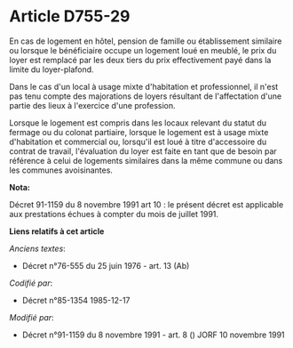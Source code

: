 # Article D755-29

En cas de logement en hôtel, pension de famille ou établissement similaire ou lorsque le bénéficiaire occupe un logement loué
en meublé, le prix du loyer est remplacé par les deux tiers du prix effectivement payé dans la limite du loyer-plafond.

Dans le cas d'un local à usage mixte d'habitation et professionnel, il n'est pas tenu compte des majorations de loyers
résultant de l'affectation d'une partie des lieux à l'exercice d'une profession. 

Lorsque le logement est compris dans les locaux relevant du statut du fermage ou du colonat partiaire, lorsque le logement
est à usage mixte d'habitation et commercial ou, lorsqu'il est loué à titre d'accessoire du contrat de travail, l'évaluation
du loyer est faite en tant que de besoin par référence à celui de logements similaires dans la même commune ou dans les
communes avoisinantes.

**Nota:**

Décret 91-1159 du 8 novembre 1991 art 10 : le présent décret est applicable aux prestations échues à compter du mois de
juillet 1991.

**Liens relatifs à cet article**

_Anciens textes_:

  - Décret n°76-555 du 25 juin 1976 - art. 13 (Ab)

_Codifié par_:

  - Décret n°85-1354 1985-12-17

_Modifié par_:

  - Décret n°91-1159 du 8 novembre 1991 - art. 8 () JORF 10 novembre 1991
